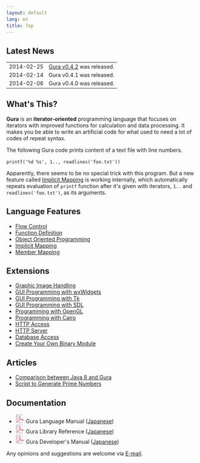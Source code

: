 ```yaml
---
layout: default
lang: en
title: Top
---
```


Latest News
-----------

<table>
<tr><td>2014-02-25</td><td><a href="Download.html">Gura v0.4.2</a> was released.</td></tr>
<tr><td>2014-02-14</td><td>Gura v0.4.1 was released.</td></tr>
<tr><td>2014-02-06</td><td>Gura v0.4.0 was released.</td></tr>
</table>

What's This?
------------

**Gura** is an **iterator-oriented** programming language
that focuses on iterators with improved functions for calculation and data processing.
It makes you be able to write an artificial code for
what used to need a lot of codes of repeat syntax.

The following Gura code prints content of a text file with line numbers.

    printf('%d %s', 1.., readlines('foo.txt'))

Apparently, there seems to be no special trick with this program.
But a new feature called [Implicit Mapping](features/ImplicitMapping.html) is working internally,
which automatically repeats evaluation of `printf` function
after it's given with iterators, `1..` and `readlines('foo.txt')`, as its arguments.

Language Features
-----------------

- [Flow Control](features/Flow-Control.html)
- [Function Definition](features/Function-Definition.html)
- [Object Oriented Programming](features/Object-Oriented-Programming.html)
- [Implicit Mapping](features/Implicit-Mapping.html)
- [Member Mapping](features/Member-Mapping.html)

Extensions
----------

- [Graphic Image Handling](extensions/Graphic-Image-Handling.html)
- [GUI Programming with wxWidgets](extensions/GUI-Programming-with-wxWidgets.html)
- [GUI Programming with Tk](extensions/GUI-Programming-with-Tk.html)
- [GUI Programming with SDL](extensions/GUI-Programming-with-SDL.html)
- [Programming with OpenGL](extensions/Programming-with-OpenGL.html)
- [Programming with Cairo](extensions/Programming-with-Cairo.html)
- [HTTP Access](extensions/Http-Access.html)
- [HTTP Server](extensions/Http-Server.html)
- [Database Access](extensions/Database-Access.html)
- [Create Your Own Binary Module](extensions/Create-Your-Own-Binary-Module.html)

Articles
--------

- [Comparison between Java 8 and Gura](articles/Comparison-between-Java8-and-Gura.html)
- [Script to Generate Prime Numbers](articles/Script-to-Generate-Prime-Numbers.html)

Documentation
-------------

- ![pdf-icon](images/pdf.png) Gura Language Manual ([Japanese](https://github.com/gura-lang/gura-doc/blob/master/gura-lang-j.pdf?raw=true))
- ![pdf-icon](images/pdf.png) Gura Library Reference ([Japanese](https://github.com/gura-lang/gura-doc/blob/master/gura-lib-j.pdf?raw=true))
- ![pdf-icon](images/pdf.png) Gura Developer's Manual ([Japanese](https://github.com/gura-lang/gura-doc/blob/master/gura-dev-j.pdf?raw=true))

Any opinions and suggestions are welcome via [E-mail](mailto:ypsitau@nifty.com).
